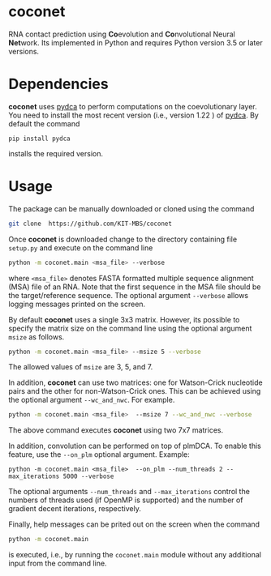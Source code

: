 # coconet
RNA contact prediction using **Co**evolution and **Co**nvolutional Neural **Net**work.
Its implemented in Python and requires Python version 3.5 or later versions.

# Dependencies
**coconet** uses [pydca](https://github.com/KIT-MBS/pydca) to perform computations on the coevolutionary layer.
You need to install the most recent version (i.e., version 1.22 ) of [pydca](https://github.com/KIT-MBS/pydca). 
By default the command 
```
pip install pydca
```
installs the required version. 
# Usage 
The package can be manually downloaded or cloned using the command  
```bash
git clone  https://github.com/KIT-MBS/coconet
```

Once  **coconet** is downloaded change to the directory containing file 
`setup.py`  and execute on the command line

```bash
python -m coconet.main <msa_file> --verbose 
```
where `<msa_file>` denotes FASTA formatted multiple sequence alignment (MSA) file of an 
RNA. Note that the first sequence in the MSA file should be the target/reference sequence. 
The optional argument `--verbose` allows logging 
messages printed on the screen. 

By default **coconet** uses a single 3x3 matrix. However, its possible to specify
the matrix size on the command line using the optional argument `msize` as follows.
```bash
python -m coconet.main <msa_file> --msize 5 --verbose 
```

The allowed values of `msize` are 3, 5, and 7.  

In addition, **coconet**  can use two matrices: one for Watson-Crick nucleotide 
pairs and the other for non-Watson-Crick ones. This can be achieved using the 
optional argument `--wc_and_nwc`. For example. 

```bash
python -m coconet.main <msa_file>  --msize 7 --wc_and_nwc --verbose
```
The above command executes  **coconet** using two 7x7 matrices.

In addition, convolution can be performed on top of plmDCA. To enable this feature, use the `--on_plm` optional argument.
Example:
```
python -m coconet.main <msa_file>  --on_plm --num_threads 2 --max_iterations 5000 --verbose
```
The optional arguments `--num_threads` and `--max_iterations` control the numbers of threads used (if OpenMP is supported) and 
the number of gradient decent iterations, respectively. 

Finally, help messages can be prited out on the screen when the command 
```bash
python -m coconet.main
```
is executed, i.e., by running the `coconet.main` module without any additional input from 
the command line.

